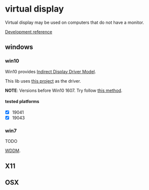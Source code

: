 # virtual display

Virtual display may be used on computers that do not have a monitor.

[Development reference](https://github.com/pavlobu/deskreen/discussions/86)

## windows

### win10

Win10 provides [Indirect Display Driver Model](https://msdn.microsoft.com/en-us/library/windows/hardware/mt761968(v=vs.85).aspx).

This lib uses [this project](https://github.com/taoziapp-org/taoziappIddDriver) as the driver.


**NOTE**: Versions before Win10 1607. Try follow [this method](https://github.com/fanxiushu/xdisp_virt/tree/master/indirect_display).


#### tested platforms

- [x] 19041
- [x] 19043

### win7

TODO

[WDDM](https://docs.microsoft.com/en-us/windows-hardware/drivers/display/windows-vista-display-driver-model-design-guide).

## X11

## OSX
